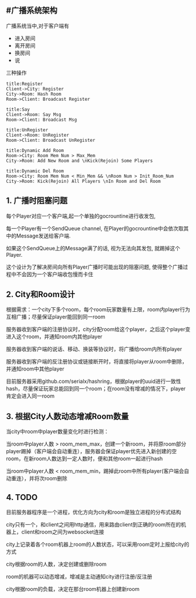 #广播系统架构
-------------------

广播系统当中,对于客户端有 

- 进入房间
- 离开房间
- 换房间
- 说

三种操作

```sequence
title:Register
Client->City: Register 
City->Room: Hash Room
Room->Client: Broadcast Register
```

```sequence
title:Say
Client->Room: Say Msg
Room->Client: Broadcast Msg
```

```sequence
title:UnRegister
Client->Room: UnRegister
Room->Client: Broadcast UnRegister
```

```sequence
title:Dynamic Add Room
Room->City: Room Mem Num > Max_Mem
City->Room: Add New Room and \nKick(Rejoin) Some Players
```

```sequence
title:Dynamic Del Room
Room->City: Room Mem Num < Min_Mem && \nRoom Num > Init_Room_Num
City->Room: Kick(Rejoin) All Players \nIn Room and Del Room
```

## 1. 广播时阻塞问题

每个Player对应一个客户端,起一个单独的gocrountine进行收发包,

每一个Player有一个SendQueue channel, 在Player的gocrountine中会依次取其中的Message发送给客户端.

如果这个SendQueue上的Message满了的话, 视为无法向其发包, 就踢掉这个Player.

这个设计为了解决房间向所有Player广播时可能出现的阻塞问题, 使得整个广播过程中不会因为一个客户端收包慢而卡住


## 2. City和Room设计

根据需求：一个city下多个room，每个room玩家数量有上限，room内player行为互相广播；尽量保证player能回到同一room

服务器收到客户端的注册协议时，city分配room给这个player，之后这个player变进入这个room，并通知room内其他player

服务器收到客户端的说话、移动、换装等协议时，将广播给room内所有player

服务器收到客户端的反注册协议或链接断开时，将直接将player从room中删除，并通知room中其他player

目前服务器采用github.com/serialx/hashring，根据player的uuid进行一致性hash，尽量保证玩家总能回到同一个room；在room没有增减的情况下，player肯定会进入同一room


## 3. 根据City人数动态增减Room数量

当city中room中player数量变化时进行检测：

当room中player人数 > room_mem_max，创建一个新room，并将原room部分player踢掉（客户端会自动重连），服务器会保证player优先进入新创建的空room，在新room人数达到一定人数时，便和其他room一起进行hash

当room中player人数 < room_mem_min，踢掉此room中所有player(客户端会自动重连），并将次room删除


## 4. TODO

目前服务器程序是一个进程，优化方向为city和room是独立进程的分布式结构

city只有一个，和client之间用http通信，用来路由client到正确的room所在的机器上，client和room之间为websocket连接

city上记录着各个room机器上room的人数状态，可以采用room定时上报给city的方式

city根据room的人数，决定创建或删除room

room的机器可以动态增减，增减是主动通知city进行注册/反注册

city根据room的负载，决定在那台room机器上创建新room



 



